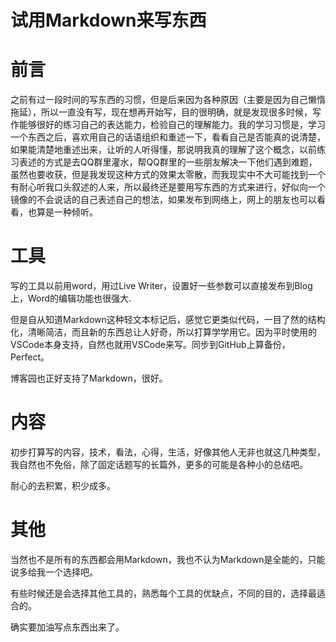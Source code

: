 # 试用Markdown来写东西
# 前言
之前有过一段时间的写东西的习惯，但是后来因为各种原因（主要是因为自己懒惰拖延），所以一直没有写，现在想再开始写，目的很明确，就是发现很多时候，写作能够很好的练习自己的表达能力，检验自己的理解能力。我的学习习惯是，学习一个东西之后，喜欢用自己的话语组织和重述一下，看看自己是否能真的说清楚，如果能清楚地重述出来，让听的人听得懂，那说明我真的理解了这个概念，以前练习表述的方式是去QQ群里灌水，帮QQ群里的一些朋友解决一下他们遇到难题，虽然也要收获，但是我发现这种方式的效果太零散，而我现实中不大可能找到一个有耐心听我口头叙述的人来，所以最终还是要用写东西的方式来进行，好似向一个镜像的不会说话的自己表述自己的想法，如果发布到网络上，网上的朋友也可以看看，也算是一种倾听。
# 工具
写的工具以前用word，用过Live Writer，设置好一些参数可以直接发布到Blog上，Word的编辑功能也很强大.

但是自从知道Markdown这种轻文本标记后，感觉它更类似代码，一目了然的结构化，清晰简洁，而且新的东西总让人好奇，所以打算学学用它。因为平时使用的VSCode本身支持，自然也就用VSCode来写。同步到GitHub上算备份，Perfect。

博客园也正好支持了Markdown，很好。
# 内容
初步打算写的内容，技术，看法，心得，生活，好像其他人无非也就这几种类型，我自然也不免俗，除了固定话题写的长篇外，更多的可能是各种小的总结吧。

耐心的去积累，积少成多。
# 其他
当然也不是所有的东西都会用Markdown，我也不认为Markdown是全能的，只能说多给我一个选择吧。

有些时候还是会选择其他工具的，熟悉每个工具的优缺点，不同的目的，选择最适合的。

确实要加油写点东西出来了。
